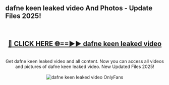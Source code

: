 <h2>dafne keen leaked video And Photos - Update Files 2025!</h2>
<br>
<div align="center">
<h2><a href="https://linkcuts.com/hfmhzwbr" rel="nofollow">🔴 CLICK HERE 🌐==►► dafne keen leaked video</a></h2>
<br>
Get dafne keen leaked video and all content. Now you can access all videos and pictures of dafne keen leaked video. New Updated Files 2025!
<br>
<br>
<a href="https://linkcuts.com/hfmhzwbr" rel="nofollow" data-target="animated-image.originalLink"><img src="https://i.ibb.co.com/WyWwxjT/player-gif2.gif" alt="dafne keen leaked video OnlyFans" style="max-width: 100%; display: inline-block;" data-target="animated-image.originalImage"></a>
</div>
<br>